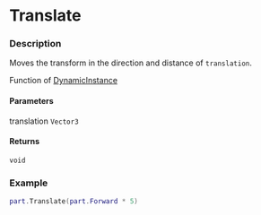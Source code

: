 # Translate

### Description

Moves the transform in the direction and distance of `translation`.

Function of [DynamicInstance](/classes/DynamicInstance/)

#### Parameters

translation `Vector3`

#### Returns

`void`

### Example

```lua
part.Translate(part.Forward * 5)
```

